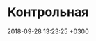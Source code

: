 ---
layout: test
title:  "Контрольная"
date:   2018-09-28 13:23:25 +0300
categories: test
time: "8"
quests: [

	["Что есть цель метрологии", "обеспечение единства измерений с необходимой и требуемой, точностью", "разработка и совершенствование средств и методов измерений повышения их точности", "разработка новой и совершенствование, действующей правовой и нормативной базы", "совершенствование эталонов единиц измерения для повышения их точности", [1]],

  ["Укажите задачи метрологии", "Кура единства измерений с необходимой и требуемой точностью", "разработка и совершенствование средств и методов измерений; повышение их точности", "разработка новой и совершенствование действующей правовой и нормативной базы", "совершенствование эталонов единиц измерения для повышения их точности", "усовершенствование способов передачи единиц измерений от эталона к измеряемому объекту", "установление и воспроизведение в виде эталонов единиц измерений", [2, 3, 4, 5, 6]],

	["Укажите кук метрологии", "Кук единства измерений с необходимой и требуемой, точностью", "разработка и совершенствование средств и методов измерений повышения их точности", "разработка новой и совершенствование, действующей правовой и нормативной базы", "совершенствование эталонов единиц измерения для повышения их точности", [2]],

	["Укажите метод метрологии", "Метод единства измерений с необходимой и требуемой, точностью", "разработка и совершенствование средств и методов измерений повышения их точности", "разработка новой и совершенствование, действующей правовой и нормативной базы", "совершенствование эталонов единиц измерения для повышения их точности", [1]],	
]
---